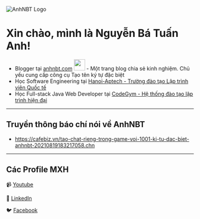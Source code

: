![AnhNBT Logo](https://anhnbt.com/images/logo-anhnbt.png)
# Xin chào, mình là Nguyễn Bá Tuấn Anh!</h2>
- Blogger tại [anhnbt.com](https://anhnbt.com/) <img src="https://media.giphy.com/media/WUlplcMpOCEmTGBtBW/giphy.gif" width="30"> - Một trang blog chia sẻ kinh nghiệm. Chủ yếu cung cấp công cụ Tạo tên ký tự đặc biệt
- Học Software Engineering tại [Hanoi-Aptech - Trường đào tạo Lập trình viên Quốc tế](https://aptech.vn/)
- Học Full-stack Java Web Developer tại [CodeGym - Hệ thống đào tạo lập trình hiện đại](https://codegym.vn/)

----------

## Truyền thông báo chí nói về AnhNBT

- https://cafebiz.vn/tao-chat-rieng-trong-game-voi-1001-ki-tu-dac-biet-anhnbt-20210819183217058.chn

----------
## Các Profile MXH

📹 [Youtube](https://www.youtube.com/channel/UCKoiCMAQotSZf-_zwSxlSjw)

🔗 [LinkedIn](https://www.linkedin.com/in/anhnbt/)

🐦 [Facebook](https://www.facebook.com/anhnbtdotcom/)
